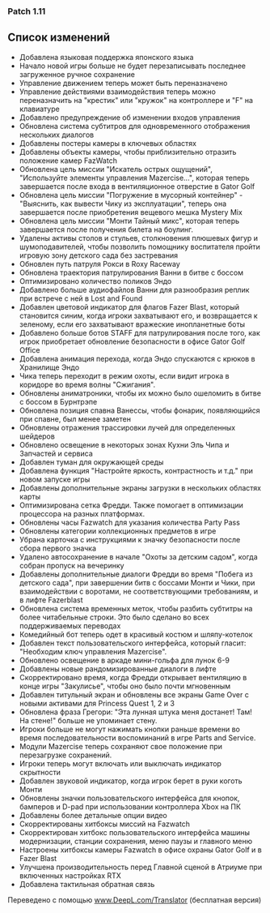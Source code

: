 ### Patch 1.11
## Список изменений
- Добавлена языковая поддержка японского языка
- Начало новой игры больше не будет перезаписывать последнее загруженное ручное сохранение
- Управление движением теперь может быть переназначено
- Управление действиями взаимодействия теперь можно переназначить на "крестик" или "кружок" на контроллере и "F" на клавиатуре
- Добавлено предупреждение об изменении входов управления
- Обновлена система субтитров для одновременного отображения нескольких диалогов
- Добавлены постеры камеры в ключевых областях
- Добавлены объекты камеры, чтобы приблизительно отразить положение камер FazWatch
- Обновлена цель миссии "Искатель острых ощущений", "Используйте элементы управления Mazercise...", которая теперь завершается после входа в вентиляционное отверстие в Gator Golf
- Обновлена цель миссии "Погружение в мусорный контейнер" - "Выяснить, как вывести Чику из эксплуатации", теперь она завершается после приобретения вещевого мешка Mystery Mix
- Обновлена цель миссии "Монти Тайный микс", которая теперь завершается после получения билета на боулинг.
- Удалены активы столов и стульев, столкновения плюшевых фигур и шумоподавителей, чтобы позволить помощнику воспитателя пройти игровую зону детского сада без застревания
- Обновлен путь патруля Рокси в Roxy Raceway
- Обновлена траектория патрулирования Ванни в битве с боссом
- Оптимизировано количество поликов Эндо
- Добавлено больше аудиофайлов Ванни для разнообразия реплик при встрече с ней в Lost and Found
- Добавлен цветовой индикатор для флагов Fazer Blast, который становится синим, когда игроки захватывают его, и возвращается к зеленому, если его захватывают вражеские инопланетные боты
- Добавлено больше ботов STAFF для патрулирования после того, как игрок приобретает обновление безопасности в офисе Gator Golf Office
- Добавлена анимация перехода, когда Эндо спускаются с крюков в Хранилище Эндо
- Чика теперь переходит в режим охоты, если видит игрока в коридоре во время волны "Сжигания".
- Обновлены аниматроники, чтобы их можно было ошеломить в битве с боссом в Бурнтрэпе
- Обновлена позиция спавна Ванессы, чтобы фонарик, появляющийся при спавне, был менее заметен
- Обновлены отражения трассировки лучей для определенных шейдеров
- Обновлено освещение в некоторых зонах Кухни Эль Чипа и Запчастей и сервиса
- Добавлен туман для окружающей среды
- Добавлена функция "Настройте яркость, контрастность и т.д." при новом запуске игры
- Добавлены дополнительные экраны загрузки в нескольких областях карты
- Оптимизирована сетка Фредди. Также помогает в оптимизации процессора на разных платформах.
- Обновлены часы Fazwatch для указания количества Party Pass
- Обновлены категории коллекционных предметов в игре
- Убрана карточка с инструкциями к значку безопасности после сбора первого значка
- Удалено автосохранение в начале "Охоты за детским садом", когда собран пропуск на вечеринку
- Добавлены дополнительные диалоги Фредди во время "Побега из детского сада", при завершении битв с боссами Монти и Чики, при взаимодействии с воротами, не соответствующими требованиям, и в лифте Fazerblast
- Обновлена система временных меток, чтобы разбить субтитры на более читабельные строки. Это было сделано во всех поддерживаемых переводах
- Комедийный бот теперь одет в красивый костюм и шляпу-котелок
- Добавлен текст пользовательского интерфейса, который гласит: "Необходим ключ управления Mazercise".
- Обновлено освещение в аркаде мини-гольфа для лунок 6-9
- Добавлены новые рандомизированные диалоги в лифте
- Скорректировано время, когда Фредди открывает вентиляцию в конце игры "Закулисье", чтобы оно было почти мгновенным
- Добавлен титульный экран и обновлены все экраны Game Over с новыми активами для Princess Quest 1, 2 и 3
- Обновлена фраза Грегори: "Эта лунная штука меня достанет! Там! На стене!" больше не упоминает стену.
- Игроки больше не могут нажимать кнопки раньше времени во время последовательности воспоминаний в игре Parts and Service.
- Модули Mazercise теперь сохраняют свое положение при перезагрузке сохранений.
- Игроки теперь могут включать или выключать индикатор скрытности
- Добавлен звуковой индикатор, когда игрок берет в руки коготь Монти
- Обновлены значки пользовательского интерфейса для кнопок, бамперов и D-pad при использовании контроллера Xbox на ПК
- Добавлены более детальные опции видео
- Скорректированы хитбоксы миссий на Fazwatch
- Скорректирован хитбокс пользовательского интерфейса машины модернизации, станции сохранения, меню паузы и главного меню
- Настроены хитбоксы камеры Fazwatch в офисе охраны Gator Golf и в Fazer Blast
- Улучшена производительность перед Главной сценой в Атриуме при включенных настройках RTX
- Добавлена тактильная обратная связь

Переведено с помощью www.DeepL.com/Translator (бесплатная версия)

